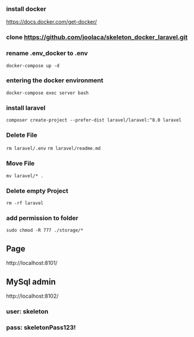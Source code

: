 ### install docker
https://docs.docker.com/get-docker/

### clone https://github.com/joolaca/skeleton_docker_laravel.git

### rename .env_docker to .env
`docker-compose up -d`

### entering the docker environment
`docker-compose exec server bash`

### install laravel
`composer create-project --prefer-dist laravel/laravel:^8.0 laravel`

### Delete File
`rm laravel/.env`
`rm laravel/readme.md`

### Move File
`mv laravel/* .`

### Delete empty Project
`rm -rf laravel`

###  add permission to folder
`sudo chmod -R 777 ./storage/*`

## Page
http://localhost:8101/

## MySql admin
http://localhost:8102/
### user:  skeleton
### pass:  skeletonPass123!